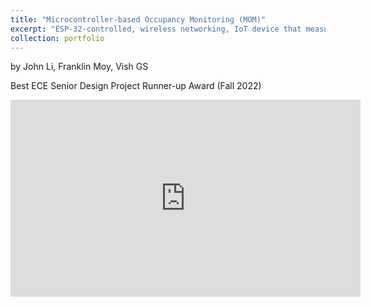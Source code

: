 ```yaml
---
title: "Microcontroller-based Occupancy Monitoring (MOM)"
excerpt: "ESP-32-controlled, wireless networking, IoT device that measures the occupancy of indoor rooms by probing WiFi traffic. Deployed as a web app (using DynamoDB, AWS IoT Core, Python Flask/Dash, MQTT Protocol, C++). <br/>Won runner-up for best ECE Senior Design project.<br/><img src='/images/MOM_dashboard.png'>"
collection: portfolio
--- 
```


by John Li, Franklin Moy, Vish GS

Best ECE Senior Design Project Runner-up Award (Fall 2022)

<iframe width="560" height="315" src="https://www.youtube.com/watch?v=oxwbnQpYZEI" title="YouTube video player" frameborder="0" allowfullscreen></iframe>

